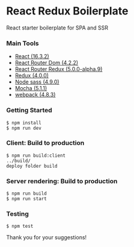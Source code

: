 # React Redux Boilerplate
React starter boilerplate for SPA and SSR
### Main Tools

- [React (16.3.2)](https://github.com/facebook/react)
- [React Router Dom (4.2.2)](https://github.com/rackt/react-router)
- [React Router Redux (5.0.0-alpha.9)](https://github.com/reactjs/react-router-redux)
- [Redux (4.0.0)](https://github.com/rackt/redux)
- [Node sass (4.9.0)](https://github.com/sass/node-sass)
- [Mocha (5.1.1)](https://github.com/mochajs/mocha)
- [webpack (4.8.3)](https://webpack.js.org)

### Getting Started
```
$ npm install
$ npm run dev  
```

### Client: Build to production

```
$ npm run build:client
../build/
deploy folder build
```

### Server rendering: Build to production

```
$ npm run build
$ npm run start
```

### Testing
```
$ npm test
```

Thank you for your suggestions!
